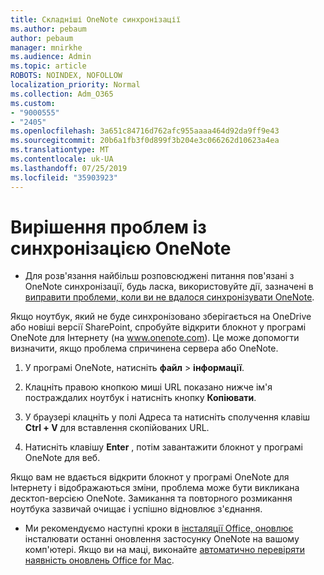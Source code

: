 ```yaml
---
title: Складніші OneNote синхронізації
ms.author: pebaum
author: pebaum
manager: mnirkhe
ms.audience: Admin
ms.topic: article
ROBOTS: NOINDEX, NOFOLLOW
localization_priority: Normal
ms.collection: Adm_O365
ms.custom:
- "9000555"
- "2405"
ms.openlocfilehash: 3a651c84716d762afc955aaaa464d92da9ff9e43
ms.sourcegitcommit: 20b6a1fb3f0d899f3b204e3c066262d10623a4ea
ms.translationtype: MT
ms.contentlocale: uk-UA
ms.lasthandoff: 07/25/2019
ms.locfileid: "35903923"
---
```

# <a name="troubleshoot-onenote-sync-issues"></a>Вирішення проблем із синхронізацією OneNote

* Для розв'язання найбільш розповсюджені питання пов'язані з OneNote синхронізації, будь ласка, використовуйте дії, зазначені в [виправити проблеми, коли ви не вдалося синхронізувати OneNote](https://support.office.com/article/Fix-issues-when-you-can-t-sync-OneNote-299495ef-66d1-448f-90c1-b785a6968d45).

Якщо ноутбук, який не буде синхронізовано зберігається на OneDrive або новіші версії SharePoint, спробуйте відкрити блокнот у програмі OneNote для Інтернету (на www.onenote.com). Це може допомогти визначити, якщо проблема спричинена сервера або OneNote.

1. У програмі OneNote, натисніть **файл** > **інформації**.

2. Клацніть правою кнопкою миші URL показано нижче ім'я постраждалих ноутбук і натисніть кнопку **Копіювати**.

3. У браузері клацніть у полі Адреса та натисніть сполучення клавіш **Ctrl + V** для вставлення скопійованих URL.

4. Натисніть клавішу **Enter** , потім завантажити блокнот у програмі OneNote для веб.

Якщо вам не вдається відкрити блокнот у програмі OneNote для Інтернету і відображаються зміни, проблема може бути викликана десктоп-версією OneNote. Замикання та повторного розмикання ноутбука зазвичай очищає і успішно відновлює з'єднання.

* Ми рекомендуємо наступні кроки в [інсталяції Office, оновлює](https://support.office.com/article/Install-Office-updates-2ab296f3-7f03-43a2-8e50-46de917611c5) інсталювати останні оновлення застосунку OneNote на вашому комп'ютері. Якщо ви на маці, виконайте [автоматично перевіряти наявність оновлень Office for Mac](https://support.office.com/article/update-office-for-mac-automatically-bfd1e497-c24d-4754-92ab-910a4074d7c1).